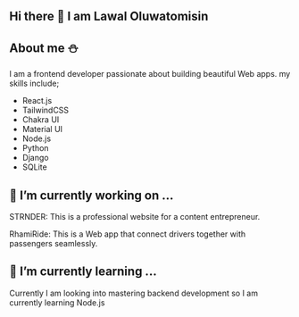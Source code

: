 ## Hi there 👋 I am Lawal Oluwatomisin 

## About me ⛄️
I am a frontend developer  passionate about building beautiful Web apps.
my skills include;

- React.js
- TailwindCSS
- Chakra UI
- Material UI
- Node.js
- Python
- Django
- SQLite

##  🔭 I’m currently working on ...
STRNDER: This is a professional website for a content entrepreneur.

RhamiRide: This is a Web app that connect drivers together  with passengers  seamlessly.
 
## 🌱 I’m currently learning ...
Currently I am looking into mastering backend development so I am currently  learning Node.js

<!--
**Thosine-01/Thosine-01** is a ✨ _special_ ✨ repository because its `README.md` (this file) appears on your GitHub profile.

Here are some ideas to get you started:

- 🔭 I’m currently working on ...
- 🌱 I’m currently learning ...
- 👯 I’m looking to collaborate on ...
- 🤔 I’m looking for help with ...
- 💬 Ask me about ...
- 📫 How to reach me: ...
- 😄 Pronouns: ...
- ⚡ Fun fact: ...
-->
